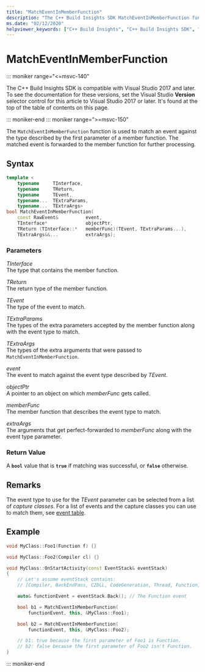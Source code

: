 ```yaml
---
title: "MatchEventInMemberFunction"
description: "The C++ Build Insights SDK MatchEventInMemberFunction function reference."
ms.date: "02/12/2020"
helpviewer_keywords: ["C++ Build Insights", "C++ Build Insights SDK", "MatchEventInMemberFunction", "throughput analysis", "build time analysis", "vcperf.exe"]
---
```

# MatchEventInMemberFunction

::: moniker range="<=msvc-140"

The C++ Build Insights SDK is compatible with Visual Studio 2017 and later. To see the documentation for these versions, set the Visual Studio **Version** selector control for this article to Visual Studio 2017 or later. It's found at the top of the table of contents on this page.

::: moniker-end
::: moniker range=">=msvc-150"

The `MatchEventInMemberFunction` function is used to match an event against the type described by the first parameter of a member function. The matched event is forwarded to the member function for further processing.

## Syntax

```cpp
template <
    typename     TInterface,
    typename     TReturn,
    typename     TEvent,
    typename...  TExtraParams,
    typename...  TExtraArgs>
bool MatchEventInMemberFunction(
    const RawEvent&          event,
    TInterface*              objectPtr,
    TReturn (TInterface::*   memberFunc)(TEvent, TExtraParams...),
    TExtraArgs&&...          extraArgs);
```

### Parameters

*TInterface*\
The type that contains the member function.

*TReturn*\
The return type of the member function.

*TEvent*\
The type of the event to match.

*TExtraParams*\
The types of the extra parameters accepted by the member function along with the event type to match.

*TExtraArgs*\
The types of the extra arguments that were passed to `MatchEventInMemberFunction`.

*event*\
The event to match against the event type described by *TEvent*.

*objectPtr*\
A pointer to an object on which *memberFunc* gets called.

*memberFunc*\
The member function that describes the event type to match.

*extraArgs*\
The arguments that get perfect-forwarded to *memberFunc* along with the event type parameter.

### Return Value

A **`bool`** value that is **`true`** if matching was successful, or **`false`** otherwise.

## Remarks

The event type to use for the *TEvent* parameter can be selected from a list of *capture classes*. For a list of events and the capture classes you can use to match them, see [event table](../event-table.md).

## Example

```cpp
void MyClass::Foo1(Function f) {}

void MyClass::Foo2(Compiler cl) {}

void MyClass::OnStartActivity(const EventStack& eventStack)
{
    // Let's assume eventStack contains:
    // [Compiler, BackEndPass, C2DLL, CodeGeneration, Thread, Function]

    auto& functionEvent = eventStack.Back(); // The Function event

    bool b1 = MatchEventInMemberFunction(
        functionEvent, this, &MyClass::Foo1);

    bool b2 = MatchEventInMemberFunction(
        functionEvent, this, &MyClass::Foo2);

    // b1: true because the first parameter of Foo1 is Function.
    // b2: false because the first parameter of Foo2 isn't Function.
}
```

::: moniker-end
